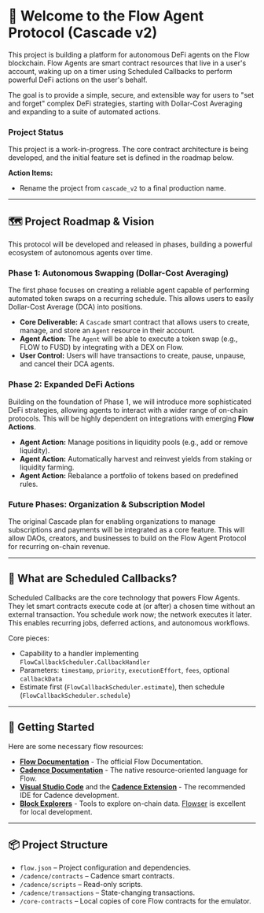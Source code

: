 # 👋 Welcome to the Flow Agent Protocol (Cascade v2)

This project is building a platform for autonomous DeFi agents on the Flow blockchain. Flow Agents are smart contract resources that live in a user's account, waking up on a timer using Scheduled Callbacks to perform powerful DeFi actions on the user's behalf.

The goal is to provide a simple, secure, and extensible way for users to "set and forget" complex DeFi strategies, starting with Dollar-Cost Averaging and expanding to a suite of automated actions.

### Project Status

This project is a work-in-progress. The core contract architecture is being developed, and the initial feature set is defined in the roadmap below.

**Action Items:**
*   Rename the project from `cascade_v2` to a final production name.

---

## 🗺️ Project Roadmap & Vision

This protocol will be developed and released in phases, building a powerful ecosystem of autonomous agents over time.

### Phase 1: Autonomous Swapping (Dollar-Cost Averaging)
The first phase focuses on creating a reliable agent capable of performing automated token swaps on a recurring schedule. This allows users to easily Dollar-Cost Average (DCA) into positions.

*   **Core Deliverable:** A `Cascade` smart contract that allows users to create, manage, and store an `Agent` resource in their account.
*   **Agent Action:** The `Agent` will be able to execute a token swap (e.g., FLOW to FUSD) by integrating with a DEX on Flow.
*   **User Control:** Users will have transactions to create, pause, unpause, and cancel their DCA agents.

### Phase 2: Expanded DeFi Actions
Building on the foundation of Phase 1, we will introduce more sophisticated DeFi strategies, allowing agents to interact with a wider range of on-chain protocols. This will be highly dependent on integrations with emerging **Flow Actions**.

*   **Agent Action:** Manage positions in liquidity pools (e.g., add or remove liquidity).
*   **Agent Action:** Automatically harvest and reinvest yields from staking or liquidity farming.
*   **Agent Action:** Rebalance a portfolio of tokens based on predefined rules.

### Future Phases: Organization & Subscription Model
The original Cascade plan for enabling organizations to manage subscriptions and payments will be integrated as a core feature. This will allow DAOs, creators, and businesses to build on the Flow Agent Protocol for recurring on-chain revenue.

---

## 🤖 What are Scheduled Callbacks?

Scheduled Callbacks are the core technology that powers Flow Agents. They let smart contracts execute code at (or after) a chosen time without an external transaction. You schedule work now; the network executes it later. This enables recurring jobs, deferred actions, and autonomous workflows.

Core pieces:

-   Capability to a handler implementing `FlowCallbackScheduler.CallbackHandler`
-   Parameters: `timestamp`, `priority`, `executionEffort`, `fees`, optional `callbackData`
-   Estimate first (`FlowCallbackScheduler.estimate`), then schedule (`FlowCallbackScheduler.schedule`)

---

## 🔨 Getting Started

Here are some necessary flow resources:

-   **[Flow Documentation](https://developers.flow.com/)** - The official Flow Documentation.
-   **[Cadence Documentation](https://cadence-lang.org/docs/language)** - The native resource-oriented language for Flow.
-   **[Visual Studio Code](https://code.visualstudio.com/)** and the **[Cadence Extension](https://marketplace.visualstudio.com/items?itemName=onflow.cadence)** - The recommended IDE for Cadence development.
-   **[Block Explorers](https://developers.flow.com/ecosystem/block-explorers)** - Tools to explore on-chain data. [Flowser](https://flowser.dev/) is excellent for local development.

---

## 📦 Project Structure

-   `flow.json` – Project configuration and dependencies.
-   `/cadence/contracts` – Cadence smart contracts.
-   `/cadence/scripts` – Read-only scripts.
-   `/cadence/transactions` – State-changing transactions.
-   `/core-contracts` – Local copies of core Flow contracts for the emulator.